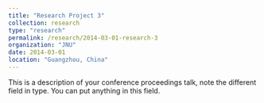 ```yaml
---
title: "Research Project 3"
collection: research
type: "research"
permalink: /research/2014-03-01-research-3
organization: "JNU"
date: 2014-03-01
location: "Guangzhou, China"
---
```


This is a description of your conference proceedings talk, note the different field in type. You can put anything in this field.
